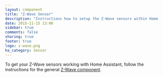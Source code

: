 ```yaml
---
layout: component
title: "Z-Wave Sensor"
description: "Instructions how to setup the Z-Wave sensors within Home Assistant."
date: 2015-11-15 13:00
sidebar: true
comments: false
sharing: true
footer: true
logo: z-wave.png
ha_category: Sensor
---
```


To get your Z-Wave sensors working with Home Assistant, follow the instructions for the general [Z-Wave component](/components/zwave/).
